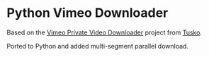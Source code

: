 # Python Vimeo Downloader

Based on the [Vimeo Private Video Downloader](https://github.com/Tusko/vimeo-private-downloader) project from [Tusko](https://github.com/Tusko).

Ported to Python and added multi-segment parallel download.
